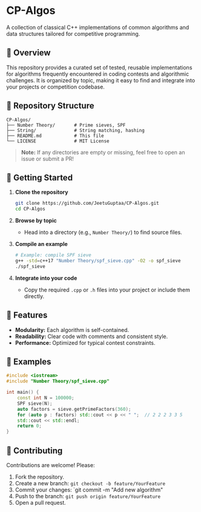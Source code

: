 # CP-Algos

A collection of classical C++ implementations of common algorithms and data structures tailored for competitive programming.

## 📝 Overview

This repository provides a curated set of tested, reusable implementations for algorithms frequently encountered in coding contests and algorithmic challenges. It is organized by topic, making it easy to find and integrate into your projects or competition codebase.

## 📂 Repository Structure

```
CP-Algos/
├── Number Theory/       # Prime sieves, SPF
├── String/              # String matching, hashing
├── README.md            # This file
└── LICENSE              # MIT License
```

> **Note:** If any directories are empty or missing, feel free to open an issue or submit a PR!

## 🚀 Getting Started

1. **Clone the repository**

   ```bash
   git clone https://github.com/JeetuGuptaa/CP-Algos.git
   cd CP-Algos
   ```

2. **Browse by topic**

   * Head into a directory (e.g., `Number Theory/`) to find source files.

3. **Compile an example**

   ```bash
   # Example: compile SPF sieve
   g++ -std=c++17 "Number Theory/spf_sieve.cpp" -O2 -o spf_sieve
   ./spf_sieve
   ```

4. **Integrate into your code**

   * Copy the required `.cpp` or `.h` files into your project or include them directly.

## 🎯 Features

* **Modularity:** Each algorithm is self-contained.
* **Readability:** Clear code with comments and consistent style.
* **Performance:** Optimized for typical contest constraints.

## 📖 Examples

```cpp
#include <iostream>
#include "Number Theory/spf_sieve.cpp"

int main() {
    const int N = 100000;
    SPF sieve(N);
    auto factors = sieve.getPrimeFactors(360);
    for (auto p : factors) std::cout << p << " ";  // 2 2 2 3 3 5
    std::cout << std::endl;
    return 0;
}
```

## 🤝 Contributing

Contributions are welcome! Please:

1. Fork the repository.
2. Create a new branch: `git checkout -b feature/YourFeature`
3. Commit your changes: \`git commit -m "Add new algorithm"
4. Push to the branch: `git push origin feature/YourFeature`
5. Open a pull request.

